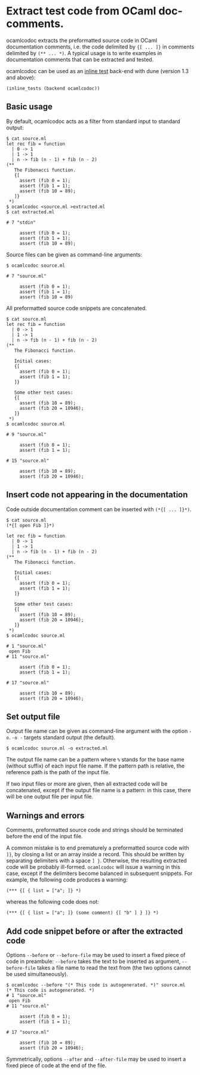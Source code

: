 # Extract test code from OCaml doc-comments.

ocamlcodoc extracts the preformatted source code in OCaml
documentation comments, i.e. the code delimited by `{[ ... ]}` in
comments delimited by `(** ... *)`. A typical usage is to write examples
in documentation comments that can be extracted and tested.

ocamlcodoc can be used as an [inline test](https://dune.readthedocs.io/en/latest/tests.html#inline-tests) back-end with dune (version 1.3 and above):
```
(inline_tests (backend ocamlcodoc))
```

## Basic usage

By default, ocamlcodoc acts as a filter from standard input to standard output:

```
$ cat source.ml
let rec fib = function
  | 0 -> 1
  | 1 -> 1
  | n -> fib (n - 1) + fib (n - 2)
(**
   The Fibonacci function.
   {[
     assert (fib 0 = 1);
     assert (fib 1 = 1);
     assert (fib 10 = 89);
   ]}
 *)
$ ocamlcodoc <source.ml >extracted.ml
$ cat extracted.ml 

# 7 "stdin"

     assert (fib 0 = 1);
     assert (fib 1 = 1);
     assert (fib 10 = 89);
```

Source files can be given as command-line arguments:

```
$ ocamlcodoc source.ml

# 7 "source.ml"

     assert (fib 0 = 1);
     assert (fib 1 = 1);
     assert (fib 10 = 89)
```

All preformatted source code snippets are concatenated.

```
$ cat source.ml
let rec fib = function
  | 0 -> 1
  | 1 -> 1
  | n -> fib (n - 1) + fib (n - 2)
(**
   The Fibonacci function.

   Initial cases:
   {[
     assert (fib 0 = 1);
     assert (fib 1 = 1);
   ]}

   Some other test cases:
   {[
     assert (fib 10 = 89);
     assert (fib 20 = 10946);
   ]}
 *)
$ ocamlcodoc source.ml

# 9 "source.ml"

     assert (fib 0 = 1);
     assert (fib 1 = 1);
   
# 15 "source.ml"

     assert (fib 10 = 89);
     assert (fib 20 = 10946);
```

## Insert code not appearing in the documentation

Code outside documentation comment can be inserted with `(*{[ ... ]}*)`.

```
$ cat source.ml
(*{[ open Fib ]}*)

let rec fib = function
  | 0 -> 1
  | 1 -> 1
  | n -> fib (n - 1) + fib (n - 2)
(**
   The Fibonacci function.

   Initial cases:
   {[
     assert (fib 0 = 1);
     assert (fib 1 = 1);
   ]}

   Some other test cases:
   {[
     assert (fib 10 = 89);
     assert (fib 20 = 10946);
   ]}
 *)
$ ocamlcodoc source.ml

# 1 "source.ml"
 open Fib 
# 11 "source.ml"

     assert (fib 0 = 1);
     assert (fib 1 = 1);
   
# 17 "source.ml"

     assert (fib 10 = 89);
     assert (fib 20 = 10946);
```

## Set output file

Output file name can be given as command-line argument with the option `-o`.
`-o -` targets standard output (the default).

```
$ ocamlcodoc source.ml -o extracted.ml
```

The output file name can be a pattern where `%` stands for the base
name (without suffix) of each input file name. If the pattern path is
relative, the reference path is the path of the input file.

If two input files or more are given, then all extracted code will be
concatenated, except if the output file name is a pattern: in this
case, there will be one output file per input file.

## Warnings and errors

Comments, preformatted source code and strings should be terminated
before the end of the input file.

A common mistake is to end prematurely a preformatted source code with
`]}`, by closing a list or an array inside a record. This should be
written by separating delimiters with a space `] }`.  Otherwise,
the resulting extracted code will be probably ill-formed. `ocamlcodoc`
will issue a warning in this case, except if the delimiters become
balanced in subsequent snippets. For example, the following code
produces a warning:
```
(*** {[ { list = ["a"; ]} *)
```
whereas the following code does not:
```
(*** {[ { list = ["a"; ]} (some comment) {[ "b" ] } ]} *)
```

## Add code snippet before or after the extracted code

Options `--before` or `--before-file` may be used to insert a fixed
piece of code in preambule: `--before` takes the text to be inserted
as argument, `--before-file` takes a file name to read the text from
(the two options cannot be used simultaneously).

```
$ ocamlcodoc --before "(* This code is autogenerated. *)" source.ml
(* This code is autogenerated. *)
# 1 "source.ml"
 open Fib 
# 11 "source.ml"

     assert (fib 0 = 1);
     assert (fib 1 = 1);
   
# 17 "source.ml"

     assert (fib 10 = 89);
     assert (fib 20 = 10946);
```

Symmetrically, options `--after` and `--after-file` may be used to
insert a fixed piece of code at the end of the file.